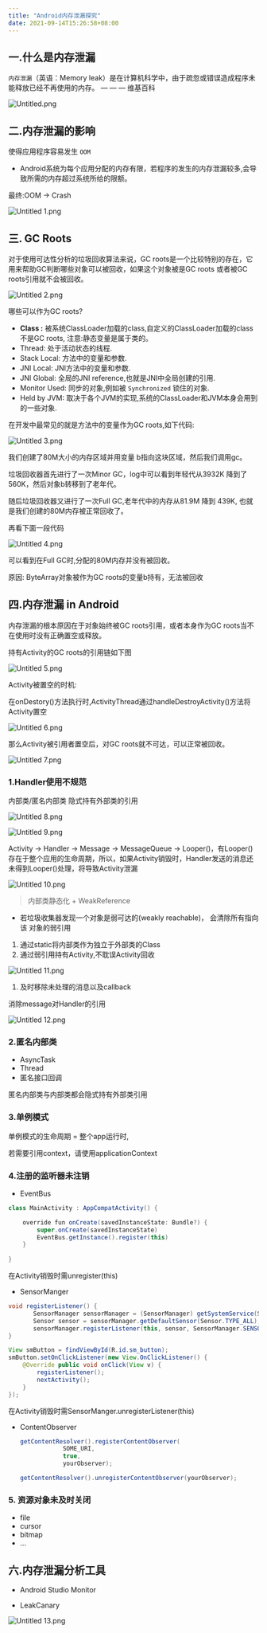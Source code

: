 ```yaml
---
title: "Android内存泄漏探究"
date: 2021-09-14T15:26:58+08:00
---  
```



## 一.什么是内存泄漏

`内存泄漏`（英语：Memory leak）是在计算机科学中，由于疏忽或错误造成程序未能释放已经不再使用的内存。                                                                                                                 — — — 维基百科

![Untitled.png](http://ww1.sinaimg.cn/large/002Rm80Hly1gug71enk6mj60i20b4myd02.jpg)

## 二.内存泄漏的影响

使得应用程序容易发生 `OOM`

- Android系统为每个应用分配的内存有限，若程序的发生的内存泄漏较多,会导致所需的内存超过系统所给的限额。

最终:OOM → Crash

![Untitled 1.png](http://ww1.sinaimg.cn/large/002Rm80Hly1gug71nxsrxj609l0gywgb02.jpg)

## 三. GC Roots

对于使用可达性分析的垃圾回收算法来说，GC roots是一个比较特别的存在，它用来帮助GC判断哪些对象可以被回收，如果这个对象被是GC roots 或者被GC roots引用就不会被回收。

![Untitled 2.png](http://ww1.sinaimg.cn/large/002Rm80Hly1gug71un4dgj61060j4tck02.jpg)

哪些可以作为GC roots?

- **Class :** 被系统ClassLoader加载的class,自定义的ClassLoader加载的class不是GC roots, 注意:静态变量是属于类的。
- Thread: 处于活动状态的线程.
- Stack Local: 方法中的变量和参数.
- JNI Local: JNI方法中的变量和参数.
- JNI Global: 全局的JNI reference,也就是JNI中全局创建的引用.
- Monitor Used: 同步的对象,例如被 `Synchronized`  锁住的对象.
- Held by JVM: 取决于各个JVM的实现,系统的ClassLoader和JVM本身会用到的一些对象.

在开发中最常见的就是方法中的变量作为GC roots,如下代码:

![Untitled 3.png](http://ww1.sinaimg.cn/large/002Rm80Hly1gug727nsgnj60w809sq6102.jpg)

我们创建了80M大小的内存区域并用变量 b指向这块区域，然后我们调用gc。

垃圾回收器首先进行了一次Minor GC，log中可以看到年轻代从3932K 降到了 560K，然后对象b转移到了老年代。

随后垃圾回收器又进行了一次Full GC,老年代中的内存从81.9M 降到 439K, 也就是我们创建的80M内存被正常回收了。

再看下面一段代码

![Untitled 4.png](http://ww1.sinaimg.cn/large/002Rm80Hly1gug72cmnapj60wf0c178002.jpg)

可以看到在Full GC时,分配的80M内存并没有被回收。

原因: ByteArray对象被作为GC roots的变量b持有，无法被回收

## 四.内存泄漏 in Android

内存泄漏的根本原因在于对象始终被GC roots引用，或者本身作为GC roots当不在使用时没有正确置空或释放。

持有Activity的GC roots的引用链如下图

![Untitled 5.png](http://ww1.sinaimg.cn/large/002Rm80Hly1gug72kz4v7j619c0tcgvm02.jpg)

Activity被置空的时机:

在onDestory()方法执行时,ActivityThread通过handleDestroyActivity()方法将 Activity置空

![Untitled 6.png](http://ww1.sinaimg.cn/large/002Rm80Hly1gug72r24vdj60yy1jc4em02.jpg)

那么Activity被引用者置空后，对GC roots就不可达，可以正常被回收。

![Untitled 7.png](http://ww1.sinaimg.cn/large/002Rm80Hly1gug757r0xdj60n20ergos02.jpg)

### 1.Handler使用不规范

内部类/匿名内部类 隐式持有外部类的引用

![Untitled 8.png](http://ww1.sinaimg.cn/large/002Rm80Hly1gug75fnp1fj61360zcal102.jpg)

![Untitled 9.png](http://ww1.sinaimg.cn/large/002Rm80Hly1gug75jx49xj61a613cgzm02.jpg)


Activity → Handler → Message → MessageQueue → Looper()，有Looper()存在于整个应用的生命周期，所以，如果Activity销毁时，Handler发送的消息还未得到Looper()处理，将导致Activity泄漏

![Untitled 10.png](http://ww1.sinaimg.cn/large/002Rm80Hly1gug75qiqg5j60lv0eignk02.jpg)


> 内部类静态化 + WeakReference

- 若垃圾收集器发现一个对象是弱可达的(weakly reachable)， 会清除所有指向该
对象的弱引用
1. 通过static将内部类作为独立于外部类的Class
2. 通过弱引用持有Activity,不耽误Activity回收

![Untitled 11.png](http://ww1.sinaimg.cn/large/002Rm80Hly1gug7hxhnawj60z00wcqdu02.jpg)

1. 及时移除未处理的消息以及callback

消除message对Handler的引用

![Untitled 12.png](http://ww1.sinaimg.cn/large/002Rm80Hly1gug7i4py4mj618w0vcwoo02.jpg)

### 2.匿名内部类

- AsyncTask
- Thread
- 匿名接口回调

匿名内部类与内部类都会隐式持有外部类引用

### 3.单例模式

单例模式的生命周期 = 整个app运行时,

若需要引用context，请使用applicationContext

### 4.注册的监听器未注销

- EventBus

```java
class MainActivity : AppCompatActivity() {

    override fun onCreate(savedInstanceState: Bundle?) {
        super.onCreate(savedInstanceState)
        EventBus.getInstance().register(this)
    }
    
}
```

在Activity销毁时需unregister(this)

- SensorManger

```java
void registerListener() {
       SensorManager sensorManager = (SensorManager) getSystemService(SENSOR_SERVICE);
       Sensor sensor = sensorManager.getDefaultSensor(Sensor.TYPE_ALL);
       sensorManager.registerListener(this, sensor, SensorManager.SENSOR_DELAY_FASTEST);
}

View smButton = findViewById(R.id.sm_button);
smButton.setOnClickListener(new View.OnClickListener() {
    @Override public void onClick(View v) {
        registerListener();
        nextActivity();
    }
});
```

在Activity销毁时需SensorManger.unregisterListener(this)


- ContentObserver

    ```java
    getContentResolver().registerContentObserver(
                SOME_URI, 
                true, 
                yourObserver);

    getContentResolver().unregisterContentObserver(yourObserver);
    ```

### 5. 资源对象未及时关闭

- file
- cursor
- bitmap
- ...

## 六.内存泄漏分析工具



- Android Studio Monitor

- LeakCanary

![Untitled 13.png](http://ww1.sinaimg.cn/large/002Rm80Hly1gug7iaq883j621w1yc7wh02.jpg)


